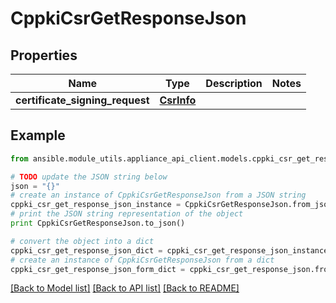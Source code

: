 # CppkiCsrGetResponseJson


## Properties

Name | Type | Description | Notes
------------ | ------------- | ------------- | -------------
**certificate_signing_request** | [**CsrInfo**](CsrInfo.md) |  | 

## Example

```python
from ansible.module_utils.appliance_api_client.models.cppki_csr_get_response_json import CppkiCsrGetResponseJson

# TODO update the JSON string below
json = "{}"
# create an instance of CppkiCsrGetResponseJson from a JSON string
cppki_csr_get_response_json_instance = CppkiCsrGetResponseJson.from_json(json)
# print the JSON string representation of the object
print CppkiCsrGetResponseJson.to_json()

# convert the object into a dict
cppki_csr_get_response_json_dict = cppki_csr_get_response_json_instance.to_dict()
# create an instance of CppkiCsrGetResponseJson from a dict
cppki_csr_get_response_json_form_dict = cppki_csr_get_response_json.from_dict(cppki_csr_get_response_json_dict)
```
[[Back to Model list]](../README.md#documentation-for-models) [[Back to API list]](../README.md#documentation-for-api-endpoints) [[Back to README]](../README.md)


